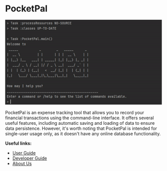 # PocketPal

![PocketPal Demo](static/pocketpal_demo.gif)

PocketPal is an expense tracking tool that allows you to record your financial transactions using the command-line interface. It offers several useful features, including automatic saving and loading of data to ensure data persistence. However, it's worth noting that PocketPal is intended for single-user usage only, as it doesn't have any online database functionality.

__Useful links:__
* [User Guide](UserGuide.md)
* [Developer Guide](DeveloperGuide.md)
* [About Us](AboutUs.md)
